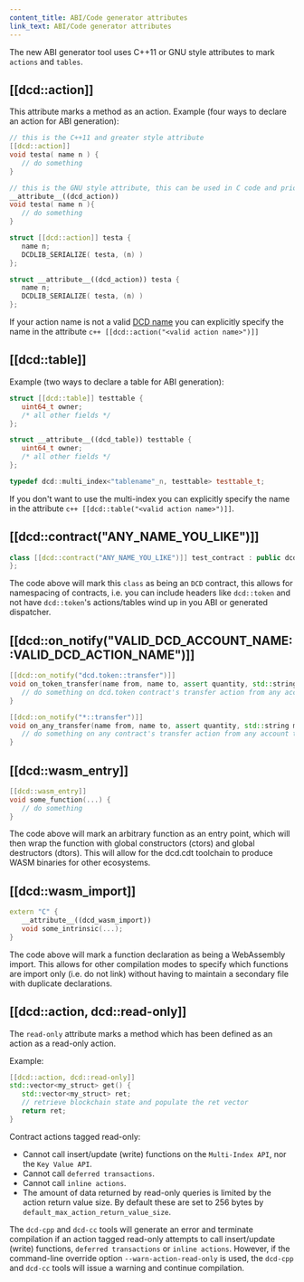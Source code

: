 ```yaml
---
content_title: ABI/Code generator attributes
link_text: ABI/Code generator attributes
---
```


The new ABI generator tool uses C++11 or GNU style attributes to mark `actions` and `tables`.

## [[dcd::action]]
This attribute marks a method as an action.
Example (four ways to declare an action for ABI generation):
```cpp
// this is the C++11 and greater style attribute
[[dcd::action]]
void testa( name n ) {
   // do something
}

// this is the GNU style attribute, this can be used in C code and prior to C++ 11
__attribute__((dcd_action))
void testa( name n ){
   // do something
}

struct [[dcd::action]] testa {
   name n;
   DCDLIB_SERIALIZE( testa, (n) )
};

struct __attribute__((dcd_action)) testa {
   name n;
   DCDLIB_SERIALIZE( testa, (n) )
};
```

If your action name is not a valid [DCD name](../02_naming-conventions.md) you can explicitly specify the name in the attribute ```c++ [[dcd::action("<valid action name>")]]```

## [[dcd::table]]
Example (two ways to declare a table for ABI generation):
```cpp
struct [[dcd::table]] testtable {
   uint64_t owner;
   /* all other fields */
};

struct __attribute__((dcd_table)) testtable {
   uint64_t owner;
   /* all other fields */
};

typedef dcd::multi_index<"tablename"_n, testtable> testtable_t;
```

If you don't want to use the multi-index you can explicitly specify the name in the attribute ```c++ [[dcd::table("<valid action name>")]]```.

## [[dcd::contract("ANY_NAME_YOU_LIKE")]]
```cpp
class [[dcd::contract("ANY_NAME_YOU_LIKE")]] test_contract : public dcd::contract {
};
```

The code above will mark this `class` as being an `DCD` contract, this allows for namespacing of contracts, i.e. you can include headers like `dcd::token` and not have `dcd::token`'s actions/tables wind up in you ABI or generated dispatcher.

## [[dcd::on_notify("VALID_DCD_ACCOUNT_NAME::VALID_DCD_ACTION_NAME")]]
```cpp
[[dcd::on_notify("dcd.token::transfer")]]
void on_token_transfer(name from, name to, assert quantity, std::string memo) {
   // do something on dcd.token contract's transfer action from any account to the account where the contract is deployed.
}

[[dcd::on_notify("*::transfer")]]
void on_any_transfer(name from, name to, assert quantity, std::string memo) {
   // do something on any contract's transfer action from any account to the account where the contract is deployed.
}
```

## [[dcd::wasm_entry]]
```cpp
[[dcd::wasm_entry]]
void some_function(...) {
   // do something
}
```

The code above will mark an arbitrary function as an entry point, which will then wrap the function with global constructors (ctors) and global destructors (dtors).  This will allow for the dcd.cdt toolchain to produce WASM binaries for other ecosystems.

## [[dcd::wasm_import]]
```cpp
extern "C" {
   __attribute__((dcd_wasm_import))
   void some_intrinsic(...);
}
```

The code above will mark a function declaration as being a WebAssembly import.  This allows for other compilation modes to specify which functions are import only (i.e. do not link) without having to maintain a secondary file with duplicate declarations.

## [[dcd::action, dcd::read-only]]
The `read-only` attribute marks a method which has been defined as an action as a read-only action.

Example:

```cpp
[[dcd::action, dcd::read-only]]
std::vector<my_struct> get() {
   std::vector<my_struct> ret;
   // retrieve blockchain state and populate the ret vector
   return ret; 
}
```

Contract actions tagged read-only:
* Cannot call insert/update (write) functions on the `Multi-Index API`, nor the `Key Value API`.
* Cannot call `deferred transactions`.
* Cannot call `inline actions`.
* The amount of data returned by read-only queries is limited by the action return value size. By default these are set to 256 bytes by `default_max_action_return_value_size`.

The `dcd-cpp` and `dcd-cc` tools will generate an error and terminate compilation if an action tagged read-only attempts to call insert/update (write) functions, `deferred transactions` or `inline actions`. However, if the command-line override option `--warn-action-read-only` is used, the `dcd-cpp` and `dcd-cc` tools will issue a warning and continue compilation.
